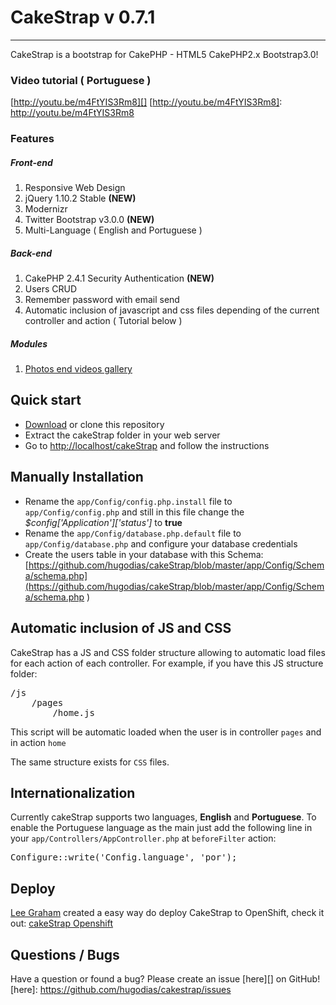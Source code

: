# CakeStrap v 0.7.1
---
CakeStrap is a bootstrap for CakePHP - HTML5 CakePHP2.x Bootstrap3.0!


### Video tutorial ( Portuguese )
[http://youtu.be/m4FtYIS3Rm8][]
[http://youtu.be/m4FtYIS3Rm8]: http://youtu.be/m4FtYIS3Rm8


### Features
##### Front-end
1. Responsive Web Design
2. jQuery 1.10.2 Stable **(NEW)**
3. Modernizr
5. Twitter Bootstrap v3.0.0 **(NEW)**
6. Multi-Language ( English and Portuguese )

##### Back-end
1. CakePHP 2.4.1 Security Authentication **(NEW)**
2. Users CRUD
3. Remember password with email send
4. Automatic inclusion of  javascript and css files depending of the current controller and action ( Tutorial below )


##### Modules
1. [Photos end videos gallery](https://github.com/hugodias/CakeStrap-Manager-Module)


## Quick start

- [Download](https://github.com/hugodias/cakeStrap/archive/master.zip) or clone this repository
- Extract the cakeStrap folder in your web server
- Go to [http://localhost/cakeStrap](http://localhost/cakeStrap) and follow the instructions

## Manually Installation
* Rename the `app/Config/config.php.install` file to `app/Config/config.php` and still in this file change the *$config['Application']['status']* to **true**
* Rename the `app/Config/database.php.default` file to `app/Config/database.php` and configure your database credentials
* Create the users table in your database with this Schema: [https://github.com/hugodias/cakeStrap/blob/master/app/Config/Schema/schema.php](https://github.com/hugodias/cakeStrap/blob/master/app/Config/Schema/schema.php
)

## Automatic inclusion of JS and CSS
CakeStrap has a JS and CSS folder structure allowing to automatic load files for each action of each controller.
For example, if you have this JS structure folder:

<pre>
/js
	/pages
		/home.js
</pre>

This script will be automatic loaded when the user is in controller `pages` and in action `home`

The same structure exists for `CSS` files.

## Internationalization

Currently cakeStrap supports two languages, **English** and **Portuguese**. To enable the Portuguese language as the main just add the following line in your `app/Controllers/AppController.php` at `beforeFilter` action:
<pre>
Configure::write('Config.language', 'por');
</pre>

## Deploy
[Lee Graham](https://github.com/leegraham) created a easy way do deploy CakeStrap to OpenShift, check it out: [cakeStrap Openshift](https://github.com/leegraham/cakeStrap-example)

## Questions / Bugs

Have a question or found a bug? Please create an issue [here][] on GitHub!
[here]: https://github.com/hugodias/cakestrap/issues
